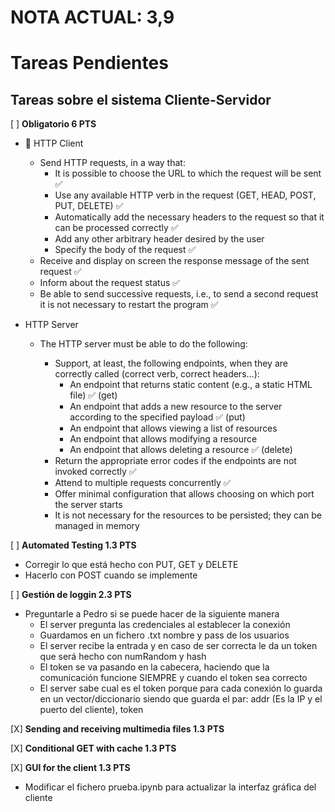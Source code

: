 # NOTA ACTUAL: 3,9

# Tareas Pendientes

## Tareas sobre el sistema Cliente-Servidor

[ ] **Obligatorio 6 PTS**  
  - 🚢 HTTP Client
    - Send HTTP requests, in a way that:
        - It is possible to choose the URL to which the request will be sent ✅
        - Use any available HTTP verb in the request (GET, HEAD, POST, PUT, DELETE) ✅
        - Automatically add the necessary headers to the request so that it can be processed correctly ✅
        - Add any other arbitrary header desired by the user 
        - Specify the body of the request ✅
    - Receive and display on screen the response message of the sent request ✅
    - Inform about the request status ✅
    - Be able to send successive requests, i.e., to send a second request it is not necessary to restart the program ✅

  - HTTP Server
    - The HTTP server must be able to do the following:

        - Support, at least, the following endpoints, when they are correctly called (correct verb, correct headers...):
            - An endpoint that returns static content (e.g., a static HTML file) ✅ (get)
            - An endpoint that adds a new resource to the server according to the specified payload ✅ (put)
            - An endpoint that allows viewing a list of resources
            - An endpoint that allows modifying a resource
            - An endpoint that allows deleting a resource ✅ (delete)
        - Return the appropriate error codes if the endpoints are not invoked correctly ✅
        - Attend to multiple requests concurrently ✅
        - Offer minimal configuration that allows choosing on which port the server starts
        - It is not necessary for the resources to be persisted; they can be managed in memory 


[ ] **Automated Testing 1.3 PTS** 

  - Corregir lo que está hecho con PUT, GET y DELETE
  - Hacerlo con POST cuando se implemente

[ ] **Gestión de loggin 2.3 PTS**

  - Preguntarle a Pedro si se puede hacer de la siguiente manera
    - El server pregunta las credenciales al establecer la conexión
    - Guardamos en un fichero .txt nombre y pass de los usuarios
    - El server recibe la entrada y en caso de ser correcta le da un token que será hecho con numRandom y hash
    - El token se va pasando en la cabecera, haciendo que la comunicación funcione SIEMPRE y cuando el token sea correcto
    - El server sabe cual es el token porque para cada conexión lo guarda en un vector/diccionario siendo que guarda el par: addr (Es la IP y el puerto del cliente), token

[X] **Sending and receiving multimedia files 1.3 PTS**

[X] **Conditional GET with cache 1.3 PTS**

[X] **GUI for the client 1.3 PTS**

  - Modificar el fichero prueba.ipynb para actualizar la interfaz gráfica del cliente
